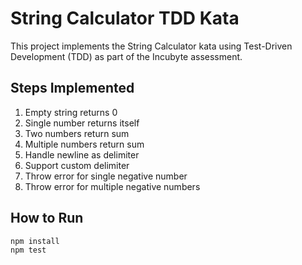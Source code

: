 # String Calculator TDD Kata

This project implements the String Calculator kata using Test-Driven Development (TDD) as part of the Incubyte assessment.

## Steps Implemented

1. Empty string returns 0
2. Single number returns itself
3. Two numbers return sum
4. Multiple numbers return sum
5. Handle newline as delimiter
6. Support custom delimiter
7. Throw error for single negative number
8. Throw error for multiple negative numbers

## How to Run

```bash
npm install
npm test
```
